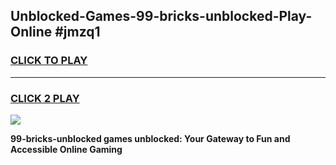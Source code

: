 
## Unblocked-Games-99-bricks-unblocked-Play-Online #jmzq1
<h3>
<a href="https://news.freeplayer.one?title=99-bricks-unblocked&ref=3">CLICK TO PLAY</a></h3>
<hr>

<h3>
<a href="https://news.freeplayer.one?title=99-bricks-unblocked&ref=3">CLICK 2 PLAY</a>
  
</h3>

<a href="https://news.freeplayer.one?title=99-bricks-unblocked&ref=3"><img src="https://clearcache.store/games.png"></a>


**99-bricks-unblocked games unblocked: Your Gateway to Fun and Accessible Online Gaming**
